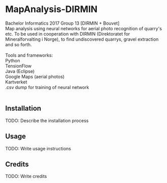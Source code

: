 # MapAnalysis-DIRMIN
Bachelor Informatics 2017 Group 13 [DIRMIN + Bouvet]
</br>
Map analysis using neural networks for aerial photo recognition of quarry's etc. To be used in cooperation with DIRMIN (Direktoratet for Mineralforvalting i Norge), to find undiscovered quarrys, gravel extraction and so forth.
</br></br>
Tools and frameworks:
</br>
Python</br>
TensionFlow</br>
Java (Eclipse)</br>
Google Maps (aerial photos)</br>
Kartverket</br>
.csv dump for training of neural network</br>
</br>

## Installation
TODO: Describe the installation process

## Usage
TODO: Write usage instructions


## Credits
TODO: Write credits
